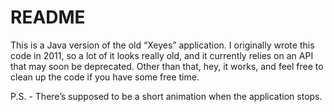 # README

This is a Java version of the old “Xeyes” application. I originally
wrote this code in 2011, so a lot of it looks really old, and it
currently relies on an API that may soon be deprecated. Other than
that, hey, it works, and feel free to clean up the code if you
have some free time.

P.S. - There’s supposed to be a short animation when the
application stops.


